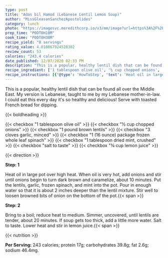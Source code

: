 ```yaml
---
type: post
title: "Adas bil Hamod (Lebanese Lentil Lemon Soup)"
author: "MissGleasonSanchezApostolides"
category: lunch
photo: "https://imagesvc.meredithcorp.io/v3/mm/image?url=https%3A%2F%2Fimages.media-allrecipes.com%2Fuserphotos%2F468948.jpg"
prep_time: "P0DT0H10M"
cook_time: "P0DT0H30M"
recipe_yield: "8 servings"
rating_value: 4.018867924528302
review_count: 53
calories: "243.4 calories"
date_published: 12/07/2020 02:33 PM
description: "This is a popular, healthy lentil dish that can be found all over the Middle East. My version is Lebanese, taught to me by my Lebanese mother-in-law. I could eat this every day it's so healthy and delicious! Serve with toasted French bread for dipping."
recipe_ingredient: ['1 tablespoon olive oil', '½ cup chopped onions', '1 pound brown lentils', '3 cloves garlic, minced', '1 (16 ounce) package frozen whole leaf spinach', '1 tablespoon dried mint, crushed', 'salt to taste', '¾ cup lemon juice']
recipe_instructions: [{'@type': 'HowToStep', 'text': 'Heat oil in large pot over high heat. When oil is very hot, add onions and stir until onions begin to turn dark brown and caramelize, about 10 minutes. Put the lentils, garlic, frozen spinach, and mint into the pot. Pour in enough water so that it is about 2 inches deeper than the lentil mixture. Stir well to loosen browned bits of onion on the bottom of the pot.\n'}, {'@type': 'HowToStep', 'text': 'Bring to a boil; reduce heat to medium. Simmer, uncovered, until lentils are tender, about 20 minutes. If soup gets too thick, add a little more water. Salt to taste. Lower heat and stir in lemon juice.\n'}]
---
```


This is a popular, healthy lentil dish that can be found all over the Middle East. My version is Lebanese, taught to me by my Lebanese mother-in-law. I could eat this every day it's so healthy and delicious! Serve with toasted French bread for dipping. 

{{< boldheading >}}

{{< checkbox "1 tablespoon olive oil" >}}
{{< checkbox "½ cup chopped onions" >}}
{{< checkbox "1 pound brown lentils" >}}
{{< checkbox "3 cloves garlic, minced" >}}
{{< checkbox "1 (16 ounce) package frozen whole leaf spinach" >}}
{{< checkbox "1 tablespoon dried mint, crushed" >}}
{{< checkbox "salt to taste" >}}
{{< checkbox "¾ cup lemon juice" >}}


{{< direction >}}

**Step: 1**

Heat oil in large pot over high heat. When oil is very hot, add onions and stir until onions begin to turn dark brown and caramelize, about 10 minutes. Put the lentils, garlic, frozen spinach, and mint into the pot. Pour in enough water so that it is about 2 inches deeper than the lentil mixture. Stir well to loosen browned bits of onion on the bottom of the pot.{{< span >}}

**Step: 2**

Bring to a boil; reduce heat to medium. Simmer, uncovered, until lentils are tender, about 20 minutes. If soup gets too thick, add a little more water. Salt to taste. Lower heat and stir in lemon juice.{{< span >}}

{{< nutrition >}}

**Per Serving:** 243 calories; protein 17g; carbohydrates 39.8g; fat 2.6g; sodium 46.4mg.